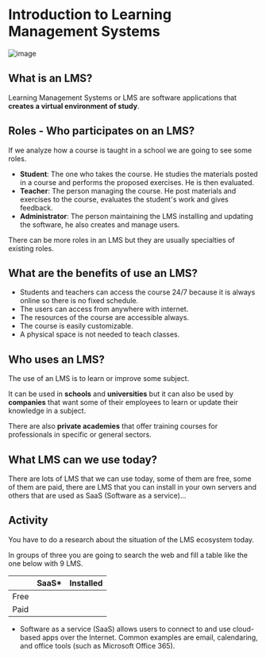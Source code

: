 # Introduction to Learning Management Systems

![image](https://github.com/XaSaFa/MP08-23-24/assets/110727546/b8a0c92a-4cf3-4dd7-8bc5-287571a45bef)

## What is an LMS?

Learning Management Systems or LMS are software applications that **creates a virtual environment of study**.

## Roles - Who participates on an LMS?

If we analyze how a course is taught in a school we are going to see some roles.

- **Student**: The one who takes the course. He studies the materials posted in a course and performs the proposed exercises. He is then evaluated.
- **Teacher**: The person managing the course. He post materials and exercises to the course, evaluates the student's work and gives feedback.
- **Administrator**: The person maintaining the LMS installing and updating the software, he also creates and manage users.

There can be more roles in an LMS but they are usually specialties of existing roles.

## What are the benefits of use an LMS?

- Students and teachers can access the course 24/7 because it is always online so there is no fixed schedule.
- The users can access from anywhere with internet.
- The resources of the course are accessible always.
- The course is easily customizable.
- A physical space is not needed to teach classes.

## Who uses an LMS?

The use of an LMS is to learn or improve some subject.

It can be used in **schools** and **universities** but it can also be used by **companies** that want some of their employees to learn or update their knowledge in a subject. 

There are also **private academies** that offer training courses for professionals in specific or general sectors.

## What LMS can we use today?

There are lots of LMS that we can use today, some of them are free, some of them are paid, there are LMS that you can install in your own servers and others that are used as SaaS (Software as a service)...

## Activity

You have to do a research about the situation of the LMS ecosystem today.

In groups of three you are going to search the web and fill a table like the one below with 9 LMS.

|  | SaaS* | Installed |
|----------|----------|----------|
| Free    |    |    |
| Paid    |    |    |

* Software as a service (SaaS) allows users to connect to and use cloud-based apps over the Internet. Common examples are email, calendaring, and office tools (such as Microsoft Office 365).
